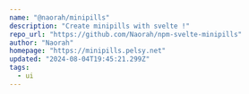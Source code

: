 ```yaml
---
name: "@naorah/minipills"
description: "Create minipills with svelte !"
repo_url: "https://github.com/Naorah/npm-svelte-minipills"
author: "Naorah"
homepage: "https://minipills.pelsy.net"
updated: "2024-08-04T19:45:21.299Z"
tags: 
  - ui
---
```

